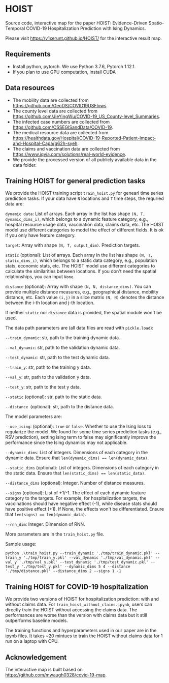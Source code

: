 # HOIST

Source code, interactive map for the paper HOIST: Evidence-Driven Spatio-Temporal COVID-19 Hospitalization Prediction with Ising Dynamics.

Please visit https://v1xerunt.github.io/HOIST/ for the interactive result map.

## Requirements

* Install python, pytorch. We use Python 3.7.6, Pytorch 1.12.1.
* If you plan to use GPU computation, install CUDA

## Data resources

- The mobility data are collected from https://github.com/GeoDS/COVID19USFlows.
- The county level data are collected from https://github.com/JieYingWu/COVID-19_US_County-level_Summaries.
- The infected case numbers are collected from https://github.com/CSSEGISandData/COVID-19.
- The medical resource data are collected from https://healthdata.gov/Hospital/COVID-19-Reported-Patient-Impact-and-Hospital-Capa/g62h-syeh.
- The claims and vaccination data are collected from https://www.iqvia.com/solutions/real-world-evidence.
- We provide the processed version of all publicly available data in the data folder.

## Training HOIST for general prediction tasks

We provide the HOIST training script ```train_hoist.py``` for genearl time series prediction tasks. If your data have ```N``` locations and ```T``` time steps, the requried data are:

```dynamic data```: List of arrays. Each array in the list has shape ```(N, T, dynamic_dims_i)```, which belongs to a dynamic feature category, e.g., hospital resource usage data, vaccination data, claims data, etc. The HOIST model use different categories to model the effect of different fields. It is ok if you only have feature category.

```target```: Array with shape ```(N, T, output_dim)```. Prediction targets.

```static``` (optional): List of arrays. Each array in the list has shape ```(N, T, static_dims_i)```, which belongs to a static data category, e.g., population stats, economic stats, etc. The HOIST model use different categories to calculate the similarities between locations. If you don't need the spatial relationships, you can input ```None```.

```distance``` (optional): Array with shape ```(N, N, distance_dims)```. You can provide multiple distance measures, e.g., geographical distance, mobility distance, etc. Each value ```(i,j)``` in a slice matrix ```(N, N)``` denotes the distance between the i-th location and j-th location.

If neither ```static``` nor ```distance``` data is provided, the spatial module won't be used.

The data path parameters are (all data files are read with ```pickle.load```):

```--train_dynamic```: str, path to the training dynamic data.

```--val_dynamic```: str, path to the validation dynamic data.

```--test_dynamic```: str, path to the test dynamic data.

```--train_y```: str, path to the training y data.

```--val_y```: str, path to the validation y data.

```--test_y```: str, path to the test y data.

```--static``` (optional): str, path to the static data.

```--distance ```(optional): str, path to the distance data.

The model parameters are:

``--use_ising``: (optional): ``true`` or ``false``. Whether to use the Ising loss to regularize the model. We found for some time series prediction tasks (e.g., RSV prediction), setting ising term to false may significantly improve the performance since the Ising dynamics may not applicable.

```--dynamic_dims```: List of integers. Dimensions of each category in the dynamic data. Ensure that ```len(dynamic_dims) == len(dynamic_data)```.

```--static_dims``` (optional): List of integers. Dimensions of each category in the static data. Ensure that ```len(static_dims) == len(static_data)```.

``--distance_dims`` (optional): Integer. Number of distance measures.

``--signs`` (optional): List of +1/-1. The effect of each dynamic feature category to the targets. For example, for hospitalization targets, the vaccinations should have negative effect (-1), while disease stats should have positive effect (+1). If None, the effects won't be differentiated. Ensure that ```len(signs) == len(dynamic_data)```.

```--rnn_dim```: Integer. Dimension of RNN.

More parameters are in the ```train_hoist.py``` file.



Sample usage:

```
python .\train_hoist.py --train_dynamic './tmp/train_dynamic.pkl' --train_y './tmp/train_y.pkl' --val_dynamic './tmp/val_dynamic.pkl' --val_y './tmp/val_y.pkl' --test_dynamic './tmp/test_dynamic.pkl' --test_y './tmp/test_y.pkl' --dynamic_dims 5 4 --distance './tmp/distance.pkl' --distance_dims 2 --signs 1 -1
```

## Training HOIST for COVID-19 hospitalization

We provide two versions of HOIST for hospitalization prediction: with and without claims data. For ```train_hoist_without_claims.ipynb```, users can directly train the HOIST without accessing the claims data. The performances are worse than the version with claims data but it still outperforms baseline models.

The training functions and hyperparameters used in our paper are in the ipynb files. It takes ~20 mintues to train the HOIST without claims data for 1 run on a laptop with CPU.

## Acknowledgement

The interactive map is built based on https://github.com/mwaugh0328/covid-19-map.